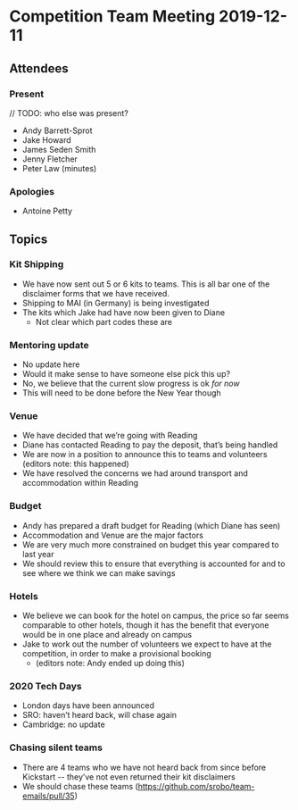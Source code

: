# Competition Team Meeting 2019-12-11

## Attendees

### Present

// TODO: who else was present?
- Andy Barrett-Sprot
- Jake Howard
- James Seden Smith
- Jenny Fletcher
- Peter Law (minutes)

### Apologies

- Antoine Petty

## Topics

### Kit Shipping

 * We have now sent out 5 or 6 kits to teams. This is all bar one of the disclaimer forms that we have received.
 * Shipping to MAI (in Germany) is being investigated
 * The kits which Jake had have now been given to Diane
   * Not clear which part codes these are

### Mentoring update

 * No update here
 * Would it make sense to have someone else pick this up?
 * No, we believe that the current slow progress is ok _for now_
 * This will need to be done before the New Year though

### Venue

 * We have decided that we’re going with Reading
 * Diane has contacted Reading to pay the deposit, that’s being handled
 * We are now in a position to announce this to teams and volunteers (editors note: this happened)
 * We have resolved the concerns we had around transport and accommodation within Reading

### Budget

 * Andy has prepared a draft budget for Reading (which Diane has seen)
 * Accommodation and Venue are the major factors
 * We are very much more constrained on budget this year compared to last year
 * We should review this to ensure that everything is accounted for and to see where we think we can make savings

### Hotels

 * We believe we can book for the hotel on campus, the price so far seems comparable to other hotels, though it has the benefit that everyone would be in one place and already on campus
 * Jake to work out the number of volunteers we expect to have at the competition, in order to make a provisional booking
   * (editors note: Andy ended up doing this)

### 2020 Tech Days

 * London days have been announced
 * SRO: haven’t heard back, will chase again
 * Cambridge: no update

### Chasing silent teams

 * There are 4 teams who we have not heard back from since before Kickstart -- they’ve not even returned their kit disclaimers
 * We should chase these teams (<https://github.com/srobo/team-emails/pull/35>)
